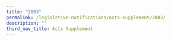 ```yaml
---
title: "2003"
permalink: /legislative-notifications/acts-supplement/2003/
description: ""
third_nav_title: Acts Supplement
---
```

